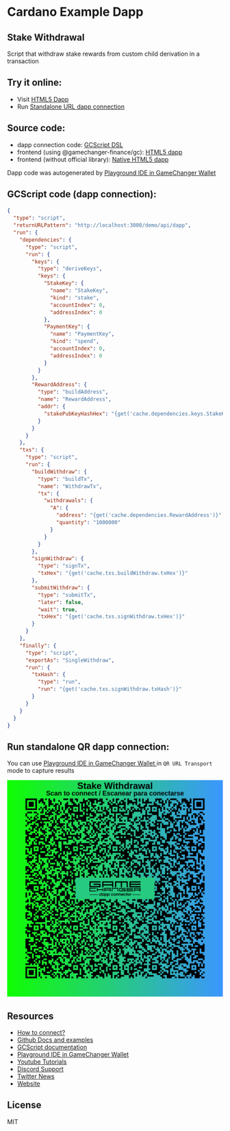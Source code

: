 
# Cardano Example Dapp

## **Stake Withdrawal**

Script that withdraw stake rewards from custom child derivation in a transaction


## Try it online: 

-  Visit [HTML5 Dapp](https://gamechangerfinance.github.io/gamechanger.wallet/examples/Stake%20Withdrawal.html)
-  Run [Standalone URL dapp connection](https://beta-wallet.gamechanger.finance/api/2/run/1-H4sIAAAAAAAAA41STW-CQBD9L3uxTQjQ9MbNm017MNqm55EdZSMs22UoGMN_784qCNV-eCDy5s2b92Y4CjoYFImoUqsMiUBYpNrqt9XLEojQalfLiEwSRXmZQp6VFSWPcRxHEosyAqMiCcZwY-24RyHRoJaoU4UVv1_pn2h7PIzLEq36xGcGg6G2Jtgzxv81FMwbIMdSWrIwI-4V0rSsNT252a1IYgdIabGqeqALxBIOBWqaKo7AiyZH-I9m51RX2ICV81NlFGlTq3yAg37clH1S5CYfY1lvnI8FVNmC9cVxh3Q3SyHNMBzvNeQNhf0uQjNum913ovPGqP3tAN7eu6JMWmi-235tL457jseoZWpzhiD3E-b8gH4BP7ueZGefgfioQZMidxDxEPvf2XyldvqGO4bPRq5X5AKHk1ihZ_mNOMV6Uyi6pekLXjUH98mLZOuCYSAaUCQSsjX-PG_sczSOI2yVhjw_3LoBtqa0NOdtrZXe5TjYGu7jtNxBR82Mn6t_unCd_XfQfQFhycVQ4wMAAA)

## Source code:

- dapp connection code: [GCScript DSL](Stake%20Withdrawal.gcscript)
- frontend (using @gamechanger-finance/gc): [HTML5 dapp](Stake%20Withdrawal.html)
- frontend (without official library): [Native HTML5 dapp](Stake%20Withdrawal_nolib.html)

Dapp code was autogenerated by [Playground IDE in GameChanger Wallet ](https://beta-wallet.gamechanger.finance/playground)

## GCScript code (dapp connection):
```json
{
  "type": "script",
  "returnURLPattern": "http://localhost:3000/demo/api/dapp",
  "run": {
    "dependencies": {
      "type": "script",
      "run": {
        "keys": {
          "type": "deriveKeys",
          "keys": {
            "StakeKey": {
              "name": "StakeKey",
              "kind": "stake",
              "accountIndex": 0,
              "addressIndex": 0
            },
            "PaymentKey": {
              "name": "PaymentKey",
              "kind": "spend",
              "accountIndex": 0,
              "addressIndex": 0
            }
          }
        },
        "RewardAddress": {
          "type": "buildAddress",
          "name": "RewardAddress",
          "addr": {
            "stakePubKeyHashHex": "{get('cache.dependencies.keys.StakeKey.pubKeyHashHex')}"
          }
        }
      }
    },
    "txs": {
      "type": "script",
      "run": {
        "buildWithdraw": {
          "type": "buildTx",
          "name": "WithdrawTx",
          "tx": {
            "withdrawals": {
              "A": {
                "address": "{get('cache.dependencies.RewardAddress')}",
                "quantity": "1000000"
              }
            }
          }
        },
        "signWithdraw": {
          "type": "signTx",
          "txHex": "{get('cache.txs.buildWithdraw.txHex')}"
        },
        "submitWithdraw": {
          "type": "submitTx",
          "later": false,
          "wait": true,
          "txHex": "{get('cache.txs.signWithdraw.txHex')}"
        }
      }
    },
    "finally": {
      "type": "script",
      "exportAs": "SingleWithdraw",
      "run": {
        "txHash": {
          "type": "run",
          "run": "{get('cache.txs.signWithdraw.txHash')}"
        }
      }
    }
  }
}
```

## Run standalone QR dapp connection: 

You can use [Playground IDE in GameChanger Wallet ](https://beta-wallet.gamechanger.finance/playground) in `QR URL Transport` mode to capture results

[![This GCScript/URL is too large! make it shorter uploading parts to GCFS. Unable to generate QR code](Stake%20Withdrawal.png)](https://gamechangerfinance.github.io/gamechanger.wallet/examples/Stake%20Withdrawal.png)

## Resources
- [How to connect?](https://www.npmjs.com/package/@gamechanger-finance/gc)
- [Github Docs and examples](https://github.com/GameChangerFinance/gamechanger.wallet/)
- [GCScript documentation](https://beta-wallet.gamechanger.finance/doc/api/v2/api.html)
- [Playground IDE in GameChanger Wallet ](https://beta-wallet.gamechanger.finance/playground)
- [Youtube Tutorials](https://www.youtube.com/@gamechanger.finance)
- [Discord Support](https://discord.gg/vpbfyRaDKG)
- [Twitter News](https://twitter.com/GameChangerOk)
- [Website](https://gamechanger.finance)

## License
MIT 
    
